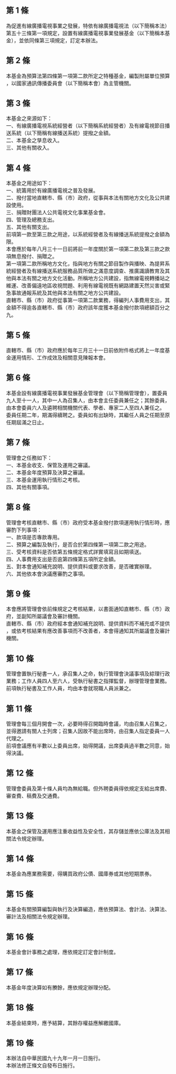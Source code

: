 第 1 條
-------
為促進有線廣播電視事業之發展，特依有線廣播電視法（以下簡稱本法）  
第五十三條第一項規定，設置有線廣播電視事業發展基金（以下簡稱本基  
金），並依同條第三項規定，訂定本辦法。

第 2 條
-------
本基金為預算法第四條第一項第二款所定之特種基金，編製附屬單位預算  
，以國家通訊傳播委員會（以下簡稱本會）為主管機關。

第 3 條
-------
本基金之來源如下：  
一、有線廣播電視系統經營者（以下簡稱系統經營者）及有線電視節目播  
    送系統（以下簡稱有線播送系統）提撥之金額。  
二、本基金之孳息收入。  
三、其他有關收入。

第 4 條
-------
本基金之用途如下：  
一、統籌用於有線廣播電視之普及發展。  
二、撥付當地直轄市、縣（市）政府，從事與本法有關地方文化及公共建  
    設使用。  
三、捐贈財團法人公共電視文化事業基金會。  
四、管理及總務支出。  
五、其他有關支出。  
前項第一款至第三款之用途，以系統經營者及有線播送系統提撥之金額為  
限。  
本會應於每年八月三十一日前將前一年度關於第一項第二款及第三款之款  
項無息撥付、捐贈之。  
第一項第二款所稱地方文化，指與地方有關之節目製作與播映、為提昇系  
統經營者及有線播送系統服務品質所做之滿意度調查、推廣識讀教育及其  
他與本法有關之地方文化活動。所稱地方公共建設，指無線電視轉播站之  
維運、改善偏遠地區收視問題、利用有線電視既有網路建置天然災害或緊  
急事故通報系統及其他與本法有關之地方公共建設。  
直轄市、縣（市）政府從事第一項第二款業務，得編列人事費用支出，其  
金額不得逾各直轄市、縣（市）政府該年度獲本基金撥付款項總額百分之  
九。

第 5 條
-------
直轄市、縣（市）政府應於每年三月三十一日前依附件格式將上一年度基  
金運用情形、工作成效及相關意見陳報本會。

第 6 條
-------
本基金設有線廣播電視事業發展基金管理會（以下簡稱管理會），置委員  
九人至十一人，其中一人為召集人，由本會主任委員兼任之；其餘委員，  
由本會委員六人及遴聘相關機關代表、學者、專家二人至四人兼任之。  
委員任期二年，期滿得續聘之。委員如有出缺時，其繼任人員之任期至原  
任期屆滿之日止。

第 7 條
-------
管理會之任務如下：  
一、本基金收支、保管及運用之審議。  
二、本基金年度預算及決算之審議。  
三、本基金運用執行情形之考核。  
四、其他有關事項。

第 8 條
-------
管理會考核直轄市、縣（市）政府受本基金撥付款項運用執行情形時，應  
審酌下列事項：  
一、款項是否專款專用。  
二、預算之編製及執行，是否合於第四條第一項第二款之用途。  
三、受考核資料是否依第五條規定格式詳實填寫且如期填送。  
四、人事費用支出是否逾第四條第五項所定金額。  
五、對本會通知補充說明、提供資料或要求改善，是否確實辦理。  
六、其他依本會決議應審酌之事項。

第 9 條
-------
本會應將管理會依前條規定之考核結果，以書面通知直轄市、縣（市）政  
府，並副知所屬議會及審計機關。  
直轄市、縣（市）政府經本會通知補充說明、提供資料而不補充或不提供  
，或依考核結果有應改善事項而不改善者，本會得通知其所屬議會及審計  
機關。

第 10 條
--------
管理會置執行秘書一人，承召集人之命，執行管理會決議事項及綜理行政  
業務；工作人員四人至六人，受執行秘書之指揮監督，辦理管理會業務。  
前項執行秘書及工作人員，均由本會就現職人員派兼之。

第 11 條
--------
管理會每三個月開會一次，必要時得召開臨時會議，均由召集人召集之，  
並得邀請有關人士列席；召集人因故不能出席時，由召集人指定委員一人  
代理之。  
前項會議應有半數以上委員出席，始得開議，出席委員過半數之同意，始  
得決議。

第 12 條
--------
管理會委員及第十條人員均為無給職。但外聘委員得依規定支給出席費、  
審查費、稿費及交通費。

第 13 條
--------
本基金之保管及運用應注重收益性及安全性，其存儲並應依公庫法及其相  
關法令規定辦理。

第 14 條
--------
本基金為應業務需要，得購買政府公債、國庫券或其他短期票券。

第 15 條
--------
本基金有關預算編製與執行及決算編造，應依預算法、會計法、決算法、  
審計法及相關法令規定辦理。

第 16 條
--------
本基金會計事務之處理，應依規定訂定會計制度。

第 17 條
--------
本基金年度決算如有賸餘，應依規定辦理分配。

第 18 條
--------
本基金結束時，應予結算，其餘存權益應解繳國庫。

第 19 條
--------
本辦法自中華民國九十九年一月一日施行。  
本辦法修正條文自發布日施行。

